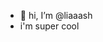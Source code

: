 - 👋 hi, I’m @liaaash
- i'm super cool
<!---
liaaash/liaaash is a ✨ special ✨ repository because its `README.md` (this file) appears on your GitHub profile.
You can click the Preview link to take a look at your changes.
--->
